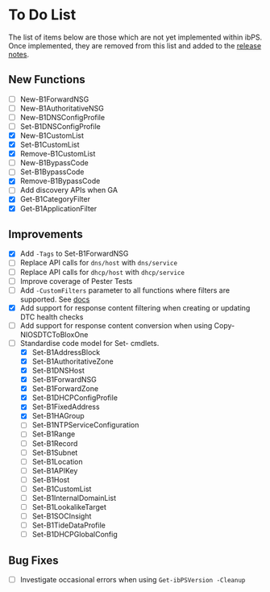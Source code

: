 # To Do List
The list of items below are those which are not yet implemented within ibPS. Once implemented, they are removed from this list and added to the [release notes](https://github.com/TehMuffinMoo/ibPS/blob/dev/RELEASE.md).

## New Functions
- [ ] New-B1ForwardNSG
- [ ] New-B1AuthoritativeNSG
- [ ] New-B1DNSConfigProfile
- [ ] Set-B1DNSConfigProfile
- [X] New-B1CustomList
- [X] Set-B1CustomList
- [X] Remove-B1CustomList
- [ ] New-B1BypassCode
- [ ] Set-B1BypassCode
- [X] Remove-B1BypassCode
- [ ] Add discovery APIs when GA
- [X] Get-B1CategoryFilter
- [X] Get-B1ApplicationFilter

## Improvements
- [X] Add `-Tags` to Set-B1ForwardNSG
- [ ] Replace API calls for `dns/host` with `dns/service`
- [ ] Replace API calls for `dhcp/host` with `dhcp/service`
- [ ] Improve coverage of Pester Tests
- [ ] Add `-CustomFilters` parameter to all functions where filters are supported. See [docs](https://ibps.readthedocs.io/en/dev/#-customfilters)
- [X] Add support for response content filtering when creating or updating DTC health checks
- [ ] Add support for response content conversion when using Copy-NIOSDTCToBloxOne
- [ ] Standardise code model for Set- cmdlets.
  - [X] Set-B1AddressBlock
  - [X] Set-B1AuthoritativeZone
  - [X] Set-B1DNSHost
  - [X] Set-B1ForwardNSG
  - [X] Set-B1ForwardZone
  - [X] Set-B1DHCPConfigProfile
  - [X] Set-B1FixedAddress
  - [X] Set-B1HAGroup
  - [ ] Set-B1NTPServiceConfiguration
  - [ ] Set-B1Range
  - [ ] Set-B1Record
  - [ ] Set-B1Subnet
  - [ ] Set-B1Location
  - [ ] Set-B1APIKey
  - [ ] Set-B1Host
  - [ ] Set-B1CustomList
  - [ ] Set-B1InternalDomainList
  - [ ] Set-B1LookalikeTarget
  - [ ] Set-B1SOCInsight
  - [ ] Set-B1TideDataProfile
  - [ ] Set-B1DHCPGlobalConfig
## Bug Fixes
- [ ] Investigate occasional errors when using `Get-ibPSVersion -Cleanup`